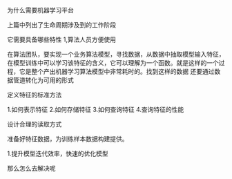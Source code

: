

为什么需要机器学习平台

上篇中列出了生命周期涉及到的工作阶段

它需要具备哪些特性
1,算法人员方便使用

在算法团队，要实现一个业务算法模型，寻找数据，从数据中抽取模型输入特征，在模型训练中可以学习该特征的含义，它可以理解为一个函数。就是这样的一个过程，它是整个产出机器学习算法模型中非常耗时的。找到这样的数据
还要通过数据管道转化为可用的形式


定义特征的标准方法

1.如何表示特征
2.如何存储特征
3.如何查询特征
4.查询特征的性能

设计合理的读取方式

准备好特征数据，为训练样本数据构建提供。


1.提升模型迭代效率，快速的优化模型




那么怎么去解决呢

